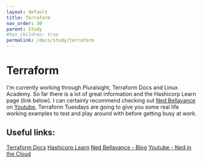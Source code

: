 ```yaml
---
layout: default
title: Terraform
nav_order: 30
parent: Study
#has_children: true
permalink: /docs/study/terraform
---
```


# Terraform
I'm currently working through Pluralsight, Terraform Docs and Linux Academy. So far there is a lot of great information and the Hashicorp Learn page (link below).
I can certainly recommend checking out [Ned Bellavance](https://nedinthecloud.com/) on [Youtube](https://www.youtube.com/c/NedintheCloud/), Terraform Tuesdays are going to give you some real life working examples to test and play around with before getting busy at work.

## Useful links: 
[Terraform Docs](https://www.terraform.io/docs/index.html)
[Hashicorp Learn](https://learn.hashicorp.com/terraform)
[Ned Bellavance - Blog](https://nedinthecloud.com/)
[Youtube - Ned in the Cloud](https://www.youtube.com/c/NedintheCloud/)

